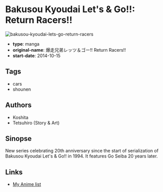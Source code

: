 # Bakusou Kyoudai Let's & Go!!: Return Racers!!

![bakusou-kyoudai-lets-go-return-racers](https://cdn.myanimelist.net/images/manga/3/174330.jpg)

-   **type**: manga
-   **original-name**: 爆走兄弟レッツ＆ゴー!! Return Racers!!
-   **start-date**: 2014-10-15

## Tags

-   cars
-   shounen

## Authors

-   Koshita
-   Tetsuhiro (Story & Art)

## Sinopse

New series celebrating 20th anniversary since the start of serialization of Bakusou Kyoudai Let's & Go!! in 1994. It features Go Seiba 20 years later.

## Links

-   [My Anime list](https://myanimelist.net/manga/78497/Bakusou_Kyoudai_Lets___Go__Return_Racers)
